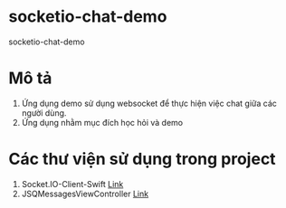 # socketio-chat-demo
socketio-chat-demo

# Mô tả
1. Ứng dụng demo sử dụng websocket để thực hiện việc chat giữa các người dùng.
2. Ứng dụng nhằm mục đích học hỏi và demo

# Các thư viện sử dụng trong project
1. Socket.IO-Client-Swift [Link](https://github.com/socketio/socket.io-client-swift)
2. JSQMessagesViewController [Link](https://github.com/jessesquires/JSQMessagesViewController)